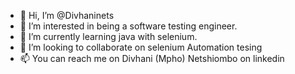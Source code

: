 - 👋 Hi, I’m @Divhaninets
- 👀 I’m interested in being a software testing engineer.
- 🌱 I’m currently learning java with selenium.
- 💞️ I’m looking to collaborate on selenium Automation tesing 
- 📫 You can reach me on Divhani (Mpho) Netshiombo on linkedin

<!---
Divhaninets/Divhaninets is a ✨ special ✨ repository because its `README.md` (this file) appears on your GitHub profile.
You can click the Preview link to take a look at your changes.
--->
